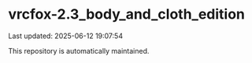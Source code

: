 # vrcfox-2.3_body_and_cloth_edition

Last updated: 2025-06-12 19:07:54

This repository is automatically maintained.
